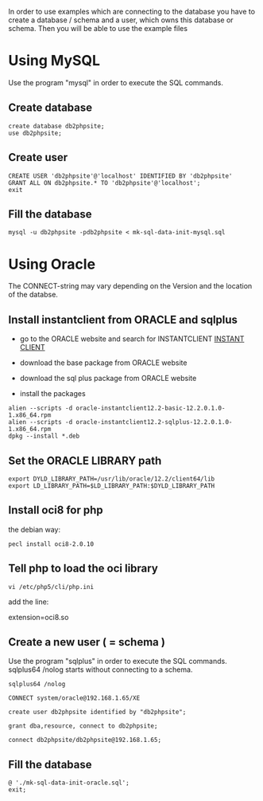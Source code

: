 In order to use examples which are connecting to the database you have to create a database / schema and a user, which owns this database or schema. Then you will be able to use the example files

# Using MySQL

Use the program "mysql" in order to execute the SQL commands.

## Create database
```
create database db2phpsite;
use db2phpsite;
```

## Create user
```
CREATE USER 'db2phpsite'@'localhost' IDENTIFIED BY 'db2phpsite'
GRANT ALL ON db2phpsite.* TO 'db2phpsite'@'localhost';
exit
```

## Fill the database
```
mysql -u db2phpsite -pdb2phpsite < mk-sql-data-init-mysql.sql
```

# Using Oracle

The CONNECT-string may vary depending on the Version and the location of the databse.

## Install instantclient from ORACLE and sqlplus

- go to the ORACLE website and search for INSTANTCLIENT [INSTANT CLIENT](https://www.google.de/url?sa=t&rct=j&q=&esrc=s&source=web&cd=1&cad=rja&uact=8&ved=0ahUKEwjVvJPVx4PTAhULkSwKHd4QD5QQFgglMAA&url=http%3A%2F%2Fwww.oracle.com%2Ftechnetwork%2Fdatabase%2Ffeatures%2Finstant-client%2Findex-097480.html&usg=AFQjCNG0psq_TG0eboqXY6CNm22mqyg6HQ&sig2=u6AvAYNZLSpVY0uvJR_QfQ)

- download the base package from ORACLE website
- download the sql plus package from ORACLE website
- install the packages
```
alien --scripts -d oracle-instantclient12.2-basic-12.2.0.1.0-1.x86_64.rpm
alien --scripts -d oracle-instantclient12.2-sqlplus-12.2.0.1.0-1.x86_64.rpm
dpkg --install *.deb
```

## Set the ORACLE LIBRARY path
```
export DYLD_LIBRARY_PATH=/usr/lib/oracle/12.2/client64/lib
export LD_LIBRARY_PATH=$LD_LIBRARY_PATH:$DYLD_LIBRARY_PATH
```

## Install oci8 for php 

the debian way:
```
pecl install oci8-2.0.10
```

## Tell php to load the oci library
```
vi /etc/php5/cli/php.ini
```

add the line:

  extension=oci8.so

## Create a new user ( = schema )

Use the program "sqlplus" in order to execute the SQL commands. sqlplus64 /nolog starts without connecting to a schema.
```
sqlplus64 /nolog

CONNECT system/oracle@192.168.1.65/XE

create user db2phpsite identified by "db2phpsite";

grant dba,resource, connect to db2phpsite;

connect db2phpsite/db2phpsite@192.168.1.65;
```

## Fill the database
```
@ './mk-sql-data-init-oracle.sql';
exit;
```
